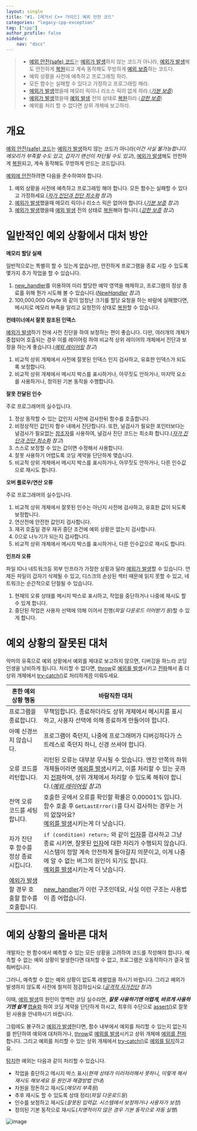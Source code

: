 ```yaml
---
layout: single
title: "#1. [레거시 C++ 가이드] 예외 안전 코드"
categories: "legacy-cpp-exception"
tag: ["cpp"]
author_profile: false
sidebar: 
    nav: "docs"
---
```


> * [예외 안전(safe) 코드](https://tango1202.github.io/legacy-cpp-exception/legacy-cpp-exception-safe/)는 [예외가 발생](https://tango1202.github.io/legacy-cpp-exception/legacy-cpp-exception-mechanism/#%EC%98%88%EC%99%B8-%EB%B0%9C%EC%83%9D%EA%B3%BC-%ED%83%90%EC%A7%80try-catch-throw)하지 않는 코드가 아니라, [예외가 발생](https://tango1202.github.io/legacy-cpp-exception/legacy-cpp-exception-mechanism/#%EC%98%88%EC%99%B8-%EB%B0%9C%EC%83%9D%EA%B3%BC-%ED%83%90%EC%A7%80try-catch-throw)해도 안전하게 [복원](https://tango1202.github.io/legacy-cpp-exception/legacy-cpp-exception-mechanism/#%EC%8A%A4%ED%83%9D-%ED%92%80%EA%B8%B0%EC%98%88%EC%99%B8-%EB%B3%B5%EC%9B%90)되고 계속 동작해도 무방하게 [예외 보증](https://tango1202.github.io/legacy-cpp-exception/legacy-cpp-exception-warranty/)하는 코드다.
> * 예외 상황을 사전에 예측하고 프로그래밍 하라.
> * 모든 함수는 실패할 수 있다고 가정하고 프로그래밍 해라.
> * [예외가 발생](https://tango1202.github.io/legacy-cpp-exception/legacy-cpp-exception-mechanism/#%EC%98%88%EC%99%B8-%EB%B0%9C%EC%83%9D%EA%B3%BC-%ED%83%90%EC%A7%80try-catch-throw)했을때 메모리 릭이나 리소스 릭이 없게 하라.(*[기본 보증](https://tango1202.github.io/legacy-cpp-exception/legacy-cpp-exception-warranty/#%EC%98%88%EC%99%B8-%EB%B3%B4%EC%A6%9D-%EC%A2%85%EB%A5%98)*)
> * [예외가 발생](https://tango1202.github.io/legacy-cpp-exception/legacy-cpp-exception-mechanism/#%EC%98%88%EC%99%B8-%EB%B0%9C%EC%83%9D%EA%B3%BC-%ED%83%90%EC%A7%80try-catch-throw)했을때 [예외 발생](https://tango1202.github.io/legacy-cpp-exception/legacy-cpp-exception-mechanism/#%EC%98%88%EC%99%B8-%EB%B0%9C%EC%83%9D%EA%B3%BC-%ED%83%90%EC%A7%80try-catch-throw) 전의 상태로 [복원](https://tango1202.github.io/legacy-cpp-exception/legacy-cpp-exception-mechanism/#%EC%8A%A4%ED%83%9D-%ED%92%80%EA%B8%B0%EC%98%88%EC%99%B8-%EB%B3%B5%EC%9B%90)하라.(*[강한 보증](https://tango1202.github.io/legacy-cpp-exception/legacy-cpp-exception-warranty/#%EC%98%88%EC%99%B8-%EB%B3%B4%EC%A6%9D-%EC%A2%85%EB%A5%98)*)
> * 예외를 처리 할 수 없다면 상위 개체에 보고하라.

# 개요

[예외 안전(safe) 코드](https://tango1202.github.io/legacy-cpp-exception/legacy-cpp-exception-safe/)는 [예외가 발생](https://tango1202.github.io/legacy-cpp-exception/legacy-cpp-exception-mechanism/#%EC%98%88%EC%99%B8-%EB%B0%9C%EC%83%9D%EA%B3%BC-%ED%83%90%EC%A7%80try-catch-throw)하지 않는 코드가 아니라(*이건 사실 불가능합니다. 메모리가 부족할 수도 있고, 갑자기 랜선이 차단될 수도 있고*), [예외가 발생](https://tango1202.github.io/legacy-cpp-exception/legacy-cpp-exception-mechanism/#%EC%98%88%EC%99%B8-%EB%B0%9C%EC%83%9D%EA%B3%BC-%ED%83%90%EC%A7%80try-catch-throw)해도 안전하게 [복원](https://tango1202.github.io/legacy-cpp-exception/legacy-cpp-exception-mechanism/#%EC%8A%A4%ED%83%9D-%ED%92%80%EA%B8%B0%EC%98%88%EC%99%B8-%EB%B3%B5%EC%9B%90)되고, 계속 동작해도 무방하게 만드는 코드입니다.

[예외에 안전](https://tango1202.github.io/legacy-cpp-exception/legacy-cpp-exception-safe/)하려면 다음을 준수하여야 합니다.

1. 예외 상황을 사전에 예측하고 프로그래밍 해야 합니다. 모든 함수는 실패할 수 있다고 가정하세요.(*[자가 진단과 진단 최소화](https://tango1202.github.io/legacy-cpp-exception/legacy-cpp-exception-diagonostics/) 참고*)
2. [예외가 발생](https://tango1202.github.io/legacy-cpp-exception/legacy-cpp-exception-mechanism/#%EC%98%88%EC%99%B8-%EB%B0%9C%EC%83%9D%EA%B3%BC-%ED%83%90%EC%A7%80try-catch-throw)했을때 메모리 릭이나 리소스 릭은 없어야 합니다.(*[기본 보증](https://tango1202.github.io/legacy-cpp-exception/legacy-cpp-exception-warranty/#%EC%98%88%EC%99%B8-%EB%B3%B4%EC%A6%9D-%EC%A2%85%EB%A5%98) 참고*)
3. [예외가 발생](https://tango1202.github.io/legacy-cpp-exception/legacy-cpp-exception-mechanism/#%EC%98%88%EC%99%B8-%EB%B0%9C%EC%83%9D%EA%B3%BC-%ED%83%90%EC%A7%80try-catch-throw)했을때 [예외 발생](https://tango1202.github.io/legacy-cpp-exception/legacy-cpp-exception-mechanism/#%EC%98%88%EC%99%B8-%EB%B0%9C%EC%83%9D%EA%B3%BC-%ED%83%90%EC%A7%80try-catch-throw) 전의 상태로 [복원](https://tango1202.github.io/legacy-cpp-exception/legacy-cpp-exception-mechanism/#%EC%8A%A4%ED%83%9D-%ED%92%80%EA%B8%B0%EC%98%88%EC%99%B8-%EB%B3%B5%EC%9B%90)해야 합니다.(*[강한 보증](https://tango1202.github.io/legacy-cpp-exception/legacy-cpp-exception-warranty/#%EC%98%88%EC%99%B8-%EB%B3%B4%EC%A6%9D-%EC%A2%85%EB%A5%98) 참고*)

# 일반적인 예외 상황에서 대처 방안

**메모리 할당 실패**

일반적으로는 특별히 할 수 있는게 없습니만, 안전하게 프로그램을 종료 시킬 수 있도록 몇가지 추가 작업을 할 수 있습니다.

1. [new_handler](https://tango1202.github.io/legacy-cpp-oop/legacy-cpp-oop-new-delete/#set_new_handler-%ED%95%A8%EC%88%98%EB%A5%BC-%EC%9D%B4%EC%9A%A9%ED%95%9C-%EC%98%A4%EB%A5%98-%EC%B2%98%EB%A6%AC)를 이용하여 미리 할당한 예약 영역을 해제하고, 프로그램의 정상 종료를 위해 뭔가 시도해 볼 수 있습니다.(*[NewHandler](https://tango1202.github.io/cpp-coding-pattern/cpp-coding-pattern-new_handler/) 참고*)
2. 100,000,000 Gbyte 와 같이 엄청난 크기를 할당 요청을 하는 바람에 실패했다면, 메시지로 메모리 부족을 알리고 요청전의 상태로 [복원](https://tango1202.github.io/legacy-cpp-exception/legacy-cpp-exception-mechanism/#%EC%8A%A4%ED%83%9D-%ED%92%80%EA%B8%B0%EC%98%88%EC%99%B8-%EB%B3%B5%EC%9B%90)할 수 있습니다.
   
**컨테이너에서 잘못 참조된 인덱스**

[예외가 발생](https://tango1202.github.io/legacy-cpp-exception/legacy-cpp-exception-mechanism/#%EC%98%88%EC%99%B8-%EB%B0%9C%EC%83%9D%EA%B3%BC-%ED%83%90%EC%A7%80try-catch-throw)하기 전에 사전 진단을 하여 보정하는 편이 좋습니다. 다만, 여러개의 개체가 중첩되어 호출되는 경우 이를 레이어링 하여 비교적 상위 레이어의 개체에서 진단과 보정을 하는게 좋습니다.(*[예외 레이어링](https://tango1202.github.io/legacy-cpp-exception/legacy-cpp-exception-warranty/#%EC%98%88%EC%99%B8-%EB%A0%88%EC%9D%B4%EC%96%B4%EB%A7%81) 참고*)

1. 비교적 상위 개체에서 사전에 잘못된 인덱스 인지 검사하고, 유효한 인덱스가 되도록 보정합니다.
2. 비교적 상위 개체에서 메시지 박스를 표시하거나, 아무짓도 안하거나, 마지막 요소를 사용하거나, 정의된 기본 동작을 수행합니다.
   
**잘못 전달된 인수**

주로 프로그래머의 실수입니다.

1. 정상 동작할 수 있는 값인지 사전에 검사한뒤 함수를 호출합니다.
2. 비정상적인 값인지 함수 내에서 진단합니다. 또한, 널검사가 필요한 포인터보다는 널검사가 필요없는 [참조자](https://tango1202.github.io/legacy-cpp-guide/legacy-cpp-guide-pointer-reference/#%EC%95%88%EC%A0%95%EC%A0%81%EC%9D%B8-%EC%B0%B8%EC%A1%B0%EC%9E%90)를 사용하여, 널검사 진단 코드는 최소화 합니다.(*[자가 진단과 진단 최소화](https://tango1202.github.io/legacy-cpp-exception/legacy-cpp-exception-diagonostics/) 참고*)
3. 스스로 보정할 수 있는 값이면 수정해서 사용합니다.
4. 잘못 사용하기 어렵도록 코딩 계약을 단단하게 맺습니다.
5. 비교적 상위 개체에서 메시지 박스를 표시하거나, 아무짓도 안하거나, 다른 인수값으로 재시도 합니다.

**오버 플로우/연산 오류**

주로 프로그래머의 실수입니다.

1. 비교적 상위 개체에서 잘못된 인수는 아닌지 사전에 검사하고, 유효한 값이 되도록 보정합니다.
2. 연산전에 안전한 값인지 검사합니다.
3. 재귀 호출일 경우 재귀 중단 조건에 예외 상황은 없는지 검사합니다.
4. 0으로 나누기가 되는지 검사합니다.
5. 비교적 상위 개체에서 메시지 박스를 표시하거나, 다른 인수값으로 재시도 합니다.

**인프라 오류**

파일 IO나 네트워크등 외부 인프라가 가정한 상황과 달라 [예외가 발생](https://tango1202.github.io/legacy-cpp-exception/legacy-cpp-exception-mechanism/#%EC%98%88%EC%99%B8-%EB%B0%9C%EC%83%9D%EA%B3%BC-%ED%83%90%EC%A7%80try-catch-throw)할 수 있습니다. 언제든 파일이 갑자기 삭제될 수 있고, 디스크의 손상된 섹터 때문에 읽지 못할 수 있고, 네트워크는 순간적으로 단절될 수 있습니다.

1. 현재의 오류 상태를 메시지 박스로 표시하고, 작업을 중단하거나 나중에 재시도 할 수 있게 합니다. 
2. 중단된 작업은 사용자 선택에 의해 이어서 진행(*파일 다운로드 이어받기 등*)할 수 있게 합니다.

# 예외 상황의 잘못된 대처

악마의 유혹으로 예외 상황에서 예외를 제대로 보고하지 않으면, 디버깅을 하느라 코딩 인생을 낭비하게 됩니다.
처리할 수 없다면, [throw](https://tango1202.github.io/legacy-cpp-exception/legacy-cpp-exception-mechanism/#%EC%98%88%EC%99%B8-%EB%B0%9C%EC%83%9D%EA%B3%BC-%ED%83%90%EC%A7%80try-catch-throw)로 [예외를 발생](https://tango1202.github.io/legacy-cpp-exception/legacy-cpp-exception-mechanism/#%EC%98%88%EC%99%B8-%EB%B0%9C%EC%83%9D%EA%B3%BC-%ED%83%90%EC%A7%80try-catch-throw)시키고 [전파](https://tango1202.github.io/legacy-cpp-exception/legacy-cpp-exception-mechanism/#%EC%98%88%EC%99%B8-%EC%A0%84%ED%8C%8C)해서 좀 더 상위 개체에서 [try-catch()](https://tango1202.github.io/legacy-cpp-exception/legacy-cpp-exception-mechanism/#%EC%98%88%EC%99%B8-%EB%B0%9C%EC%83%9D%EA%B3%BC-%ED%83%90%EC%A7%80try-catch-throw)로 처리하게끔 미뤄두세요. 

|흔한 예외 상황 행동|바람직한 대처|
|--|--|
|프로그램을 종료합니다.|무책임합니다. 종료하더라도 상위 개체에서 메시지를 표시하고, 사용자 선택에 의해 종료하게 만들어야 합니다.|
|아예 신경쓰지 않습니다.|프로그램이 죽던지, 나중에 프로그래머가 디버깅하다가 스트레스로 죽던지 하니, 신경 쓰셔야 합니다.|
|오류 코드를 리턴합니다.|리턴된 오류는 대부분 무시될 수 있습니다. 엔진 안쪽의 하위 개체들이라면 [예외를 발생](https://tango1202.github.io/legacy-cpp-exception/legacy-cpp-exception-mechanism/#%EC%98%88%EC%99%B8-%EB%B0%9C%EC%83%9D%EA%B3%BC-%ED%83%90%EC%A7%80try-catch-throw)시키고, 이를 처리할 수 있는 곳까지 [전파](https://tango1202.github.io/legacy-cpp-exception/legacy-cpp-exception-mechanism/#%EC%98%88%EC%99%B8-%EC%A0%84%ED%8C%8C)하여, 상위 개체에서 처리할 수 있도록 해줘야 합니다.(*[예외 레이어링](https://tango1202.github.io/legacy-cpp-exception/legacy-cpp-exception-warranty/#%EC%98%88%EC%99%B8-%EB%A0%88%EC%9D%B4%EC%96%B4%EB%A7%81) 참고*)|
|전역 오류 코드를 세팅합니다.|호출한 곳에서 오류를 확인할 확률은 0.00001% 입니다. 함수 호출 후 `GetLastError()`를 다시 검사하는 경우는 거의 없잖아요?<br/>[예외를 발생](https://tango1202.github.io/legacy-cpp-exception/legacy-cpp-exception-mechanism/#%EC%98%88%EC%99%B8-%EB%B0%9C%EC%83%9D%EA%B3%BC-%ED%83%90%EC%A7%80try-catch-throw)시키는게 더 낫습니다.|
|자가 진단 후 함수를 정상 종료 시킵니다.|`if (condition) return;` 와 같이 [인자](https://tango1202.github.io/legacy-cpp-guide/legacy-cpp-guide-function/#%EC%9D%B8%EC%9E%90%EB%A7%A4%EA%B0%9C%EB%B3%80%EC%88%98-parameter)를 검사하고 그냥 종료 시키면, 잘못된 [인자](https://tango1202.github.io/legacy-cpp-guide/legacy-cpp-guide-function/#%EC%9D%B8%EC%9E%90%EB%A7%A4%EA%B0%9C%EB%B3%80%EC%88%98-parameter)에 대한 처리가 수행되지 않습니다. 시스템이 정말 계속 안전하게 돌아갈지 의문이고, 이게 나중에 알 수 없는 버그의 원인이 되기도 합니다.<br/>[예외를 발생](https://tango1202.github.io/legacy-cpp-exception/legacy-cpp-exception-mechanism/#%EC%98%88%EC%99%B8-%EB%B0%9C%EC%83%9D%EA%B3%BC-%ED%83%90%EC%A7%80try-catch-throw)시키는게 더 낫습니다.|
|[예외가 발생](https://tango1202.github.io/legacy-cpp-exception/legacy-cpp-exception-mechanism/#%EC%98%88%EC%99%B8-%EB%B0%9C%EC%83%9D%EA%B3%BC-%ED%83%90%EC%A7%80try-catch-throw)할 경우 호출할 함수를 호출합니다.|[new_handler](https://tango1202.github.io/legacy-cpp-oop/legacy-cpp-oop-new-delete/#set_new_handler-%ED%95%A8%EC%88%98%EB%A5%BC-%EC%9D%B4%EC%9A%A9%ED%95%9C-%EC%98%A4%EB%A5%98-%EC%B2%98%EB%A6%AC)가 이런 구조인데요, 사실 이런 구조는 사용법이 좀 어렵습니다.|


# 예외 상황의 올바른 대처

개발자는 현 함수에서 예측할 수 있는 모든 상황을 고려하여 코드를 작성해야 합니다. 예측할 수 없는 예외 상황이 발생한다면 대처할 수 없고, 프로그램은 오동작하다가 결국 멈춰버립니다. 

그러니, 예측할 수 없는 예외 상황이 없도록 레벌업을 하시기 바랍니다. 그리고 예외가 발생하지 않도록 사전에 철저히 점검하십시요.(*[공격적 자가진단](https://tango1202.github.io/legacy-cpp-exception/legacy-cpp-exception-diagonostics/#%EA%B3%B5%EA%B2%A9%EC%A0%81-%EC%9E%90%EA%B0%80%EC%A7%84%EB%8B%A8) 참고*)

이때, [예외 발생](https://tango1202.github.io/legacy-cpp-exception/legacy-cpp-exception-mechanism/#%EC%98%88%EC%99%B8-%EB%B0%9C%EC%83%9D%EA%B3%BC-%ED%83%90%EC%A7%80try-catch-throw)의 원인이 명백한 코딩 실수라면, ***잘못 사용하기엔 어렵게, 바르게 사용하기엔 쉽게*** [캡슐화](https://tango1202.github.io/principle/principle-encapsulation/) 하여 코딩 계약을 단단하게 하시고, 최후의 수단으로 [assert()](https://tango1202.github.io/legacy-cpp-exception/legacy-cpp-exception-diagonostics/)로 잘못된 사용을 안내하시기 바랍니다.

그럼에도 불구하고 [예외가 발생](https://tango1202.github.io/legacy-cpp-exception/legacy-cpp-exception-mechanism/#%EC%98%88%EC%99%B8-%EB%B0%9C%EC%83%9D%EA%B3%BC-%ED%83%90%EC%A7%80try-catch-throw)한다면, 함수 내부에서 예외를 처리할 수 있는지 없는지를 판단하여 예외에 대처하거나, [throw](https://tango1202.github.io/legacy-cpp-exception/legacy-cpp-exception-mechanism/#%EC%98%88%EC%99%B8-%EB%B0%9C%EC%83%9D%EA%B3%BC-%ED%83%90%EC%A7%80try-catch-throw)로 [예외를 발생](https://tango1202.github.io/legacy-cpp-exception/legacy-cpp-exception-mechanism/#%EC%98%88%EC%99%B8-%EB%B0%9C%EC%83%9D%EA%B3%BC-%ED%83%90%EC%A7%80try-catch-throw)시키고 상위 개체에 [예외를 전파](https://tango1202.github.io/legacy-cpp-exception/legacy-cpp-exception-mechanism/#%EC%98%88%EC%99%B8-%EC%A0%84%ED%8C%8C)합니다. 그리고 예외를 처리할 수 있는 상위 개체에서 [try-catch()](https://tango1202.github.io/legacy-cpp-exception/legacy-cpp-exception-mechanism/#%EC%98%88%EC%99%B8-%EB%B0%9C%EC%83%9D%EA%B3%BC-%ED%83%90%EC%A7%80try-catch-throw)로 [예외를 탐지](https://tango1202.github.io/legacy-cpp-exception/legacy-cpp-exception-mechanism/#%EC%98%88%EC%99%B8-%EB%B0%9C%EC%83%9D%EA%B3%BC-%ED%83%90%EC%A7%80try-catch-throw)하고요. 

[탐지](https://tango1202.github.io/legacy-cpp-exception/legacy-cpp-exception-mechanism/#%EC%98%88%EC%99%B8-%EB%B0%9C%EC%83%9D%EA%B3%BC-%ED%83%90%EC%A7%80try-catch-throw)한 예외는 다음과 같이 처리할 수 있습니다.

* 작업을 중단하고 메시지 박스 표시(*현재 상태가 이러저러해서 못하니, 이렇게 해서 재시도 해보세요 등 원인과 해결방법 안내*)
* 자원을 정돈하고 재시도(*메모리 부족등*)
* 추후 재시도 할 수 있도록 상태 정리(*파일 다운로드등*)
* 인수를 보정하고 재시도(*잘못된 입력값. 시스템에서 보정하거나 사용자가 보정*)
* 정의된 기본 동작으로 재시도(*치명적이지 않은 경우 기본 동작으로 자동 실행*)

![image](https://github.com/tango1202/tango1202.github.io/assets/133472501/fc331259-e119-499d-8b84-8a36e32b471f)

